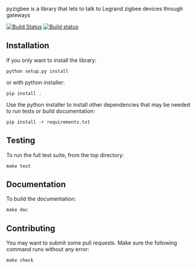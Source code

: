 pyzigbee is a library that lets to talk to Legrand zigbee devices through gateways

[![Build Status](https://travis-ci.org/pierreroth/pyzigbee.svg?branch=master)](https://travis-ci.org/pierreroth/pyzigbee) [![Build status](https://ci.appveyor.com/api/projects/status/pxiciuj8ikefmx1b?svg=true)](https://ci.appveyor.com/project/pierreroth/pyzigbee)

Installation
------------

If you only want to install the library:

    python setup.py install

or with python installer:

    pip install .

Use the python installer to install other dependencies that may be needed to run tests or build documentation:

    pip install -r requirements.txt

Testing
-------

To run the full test suite, from the top directory:

    make test

Documentation
-------------

To build the documentation:

    make doc

Contributing
------------

You may want to submit some pull requests. Make sure the following command runs without any error:

    make check
